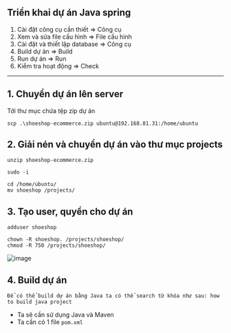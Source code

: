 Triển khai dự án Java spring
------------
1. Cài đặt công cụ cần thiết => Công cụ
2. Xem và sửa file cấu hình => File cấu hình
3. Cài đặt và thiết lập database => Công cụ
4. Build dự án => Build
5. Run dự án => Run
6. Kiểm tra hoạt động => Check
-----------


## 1. Chuyển dự án lên server
Tới thư mục chứa tệp zip dự án

```
scp .\shoeshop-ecommerce.zip ubuntu@192.168.81.31:/home/ubuntu
```

## 2. Giải nén và chuyển dự án vào thư mục projects
```
unzip shoeshop-ecommerce.zip
```

```
sudo -i
```

```
cd /home/ubuntu/
mv shoeshop /projects/
```

## 3. Tạo user, quyền  cho dự án
```
adduser shoeshop
```

```
chown -R shoeshop. /projects/shoeshop/
chmod -R 750 /projects/shoeshop/
```
![image](https://github.com/user-attachments/assets/1c224692-fe72-4704-9393-e2780f8bd9ce)


## 4. Build dự án 

`Để có thể build dự án bằng Java ta có thể search từ khóa như sau: how to build java project`

- Ta sẽ cần sử dụng Java và Maven
- Ta cần có 1 file `pom.xml`



































































